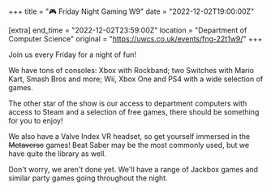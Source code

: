 +++
title = "🎮 Friday Night Gaming W9"
date = "2022-12-02T19:00:00Z"

[extra]
end_time = "2022-12-02T23:59:00Z"
location = "Department of Computer Science"
original = "https://uwcs.co.uk/events/fng-22t1w9/"
+++

Join us every Friday for a night of fun\!

We have tons of consoles: Xbox with Rockband; two Switches with Mario Kart, Smash Bros and more; Wii, Xbox One and PS4 with a wide selection of games.

The other star of the show is our access to department computers with access to Steam and a selection of free games, there should be something for you to enjoy\!

We also have a Valve Index VR headset, so get yourself immersed in the ~~Metaverse~~ games\! Beat Saber may be the most commonly used, but we have quite the library as well.

Don't worry, we aren't done yet. We'll have a range of Jackbox games and similar party games going throughout the night.

